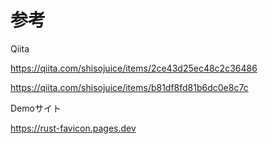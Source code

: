 # 参考

Qiita

https://qiita.com/shisojuice/items/2ce43d25ec48c2c36486

https://qiita.com/shisojuice/items/b81df8fd81b6dc0e8c7c

Demoサイト

https://rust-favicon.pages.dev

